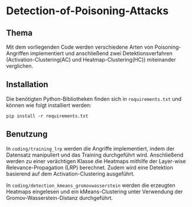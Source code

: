 # Detection-of-Poisoning-Attacks

## Thema
Mit dem vorliegenden Code werden verschiedene Arten von Poisoning-Angriffen implementiert und anschließend zwei Detektionsverfahren (Activation-Clustering(AC) und Heatmap-Clustering(HC)) miteinander verglichen.

## Installation
Die benötigten Python-Bibliotheken finden sich in `requirements.txt` und können wie folgt installiert werden:
```
pip install -r requirements.txt
```
## Benutzung
In `coding/training_lrp` werden die Angriffe implementiert, indem der Datensatz manipuliert und das Training durchgeführt wird. Anschließend werden zu einer verächtigen Klasse die Heatmaps mithilfe der Layer-wise Relevance-Propagation (LRP) berechnet.
Zudem wird eine Detektion basierend auf dem Activation-Clustering ausgeführt.

In `coding/detection_kmeans_gromovwasserstein` werden die erzeugten Heatmaps eingelesen und ein kMeans-Clustering unter Verwendung der Gromov-Wasserstein-Distanz durchgeführt.




